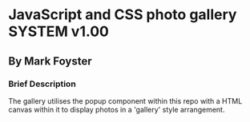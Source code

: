 # JavaScript and CSS photo gallery SYSTEM v1.00
## By Mark Foyster

### Brief Description

The gallery utilises the popup component within this repo with a HTML canvas within it to display photos in a 'gallery' style arrangement.